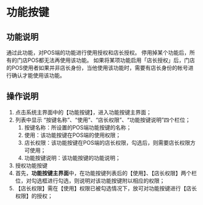 # 功能按键

## 功能说明

通过此功能，对POS端的功能进行使用授权和店长授权。
停用掉某个功能后，所有的门店POS都无法再使用该功能。
如果将某项功能启用「店长授权」后，门店的POS使用者如果并非店长身份，当他使用该功能时，需要有店长身份的帐号进行确认才能使用该功能。

## 操作说明

1.	点击系统主界面中的【功能按键】，进入功能按键主界面；
2.	列表中显示 “按键名称”、“使用”、“店长权限”、“功能按键说明”四个栏位；
    1.	按键名称：所设置的POS端功能按键的名称；
    2.	使用：该功能按键在POS端的使用权限；
    3.	店长权限：该功能按键在POS端的店长权限，勾选后，则需要店长权限方可使用；
    4.	功能按键说明：该功能按键的功能说明；
3.	授权功能按键
4.	首先，**功能按键主界面**中，在功能按键列表后的【使用】、【店长权限】两个栏位，对勾选框进行勾选，则说明对该功能按键附以相应的权限；
5.	【店长权限】需在【使用】权限已被勾选情况下，放可对功能按键进行【店长权限】的授权；

